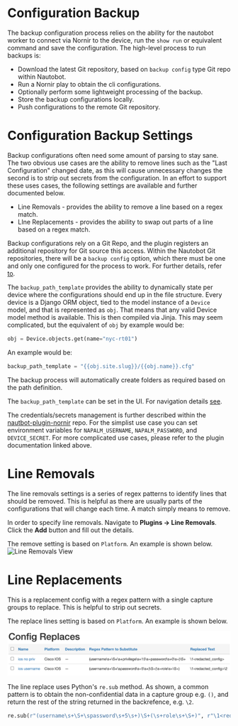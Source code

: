 # Configuration Backup

The backup configuration process relies on the ability for the nautobot worker to connect via Nornir to the device, run the `show run` or equivalent command 
and save the configuration. The high-level process to run backups is:

* Download the latest Git repository, based on `backup config` type Git repo within Nautobot.
* Run a Nornir play to obtain the cli configurations.
* Optionally perform some lightweight processing of the backup.
* Store the backup configurations locally.
* Push configurations to the remote Git repository.

# Configuration Backup Settings

Backup configurations often need some amount of parsing to stay sane. The two obvious use cases are the ability to remove lines such as the "Last 
Configuration" changed date, as this will cause unnecessary changes the second is to strip out secrets from the configuration. In an effort to support these 
uses cases, the following settings are available and further documented below.

* Line Removals - provides the ability to remove a line based on a regex match.
* LIne Replacements - provides the ability to swap out parts of a line based on a regex match.

Backup configurations rely on a Git Repo, and the plugin registers an additional repository for Git source this access. Within the Nautobot Git 
repositories, there will be a `backup config` option, which there must be one and only one configured for the process to work. For further details, refer 
[to](./navigating-golden.md#git-settings).

The `backup_path_template` provides the ability to dynamically state per device where the configurations should end up in the file structure. Every device is a Django ORM object, tied to the model instance of a `Device` model, and that is represented as `obj`. That means that any valid Device model method is available. This is then compiled via Jinja. This may seem complicated, but the equivalent of `obj` by example would be:

```python
obj = Device.objects.get(name="nyc-rt01")
```

An example would be:
```python
backup_path_template = "{{obj.site.slug}}/{{obj.name}}.cfg"
```

The backup process will automatically create folders as required based on the path definition. 

The `backup_path_template` can be set in the UI.  For navigation details [see](./navigating-golden.md#application-settings).

The credentials/secrets management is further described within the [nautbot-plugin-nornir](https://github.com/nautobot/nautobot-plugin-nornir)
repo. For the simplist use case you can set environment variables for `NAPALM_USERNAME`, `NAPALM_PASSWORD`, and `DEVICE_SECRET`. For more
complicated use cases, please refer to the plugin documentation linked above.

# Line Removals

The line removals settings is a series of regex patterns to identify lines that should be removed. This is helpful as there are usually parts of the
configurations that will change each time. A match simply means to remove.

In order to specify line removals. Navigate to **Plugins -> Line Removals**.  Click the **Add** button and fill out the details.

The remove setting is based on `Platform`.  An example is shown below.
![Line Removals View](./img/00-navigating-backup.png)

# Line Replacements

This is a replacement config with a regex pattern with a single capture groups to replace. This is helpful to strip out secrets.

The replace lines setting is based on `Platform`.  An example is shown below.

![Line Replacements View](./img/01-navigating-backup.png)

The line replace uses Python's `re.sub` method. As shown, a common pattern is to obtain the non-confidential data in a capture group e.g. `()`, and return the rest of the string returned in the backrefence, e.g. `\2`.

```python
re.sub(r"(username\s+\S+\spassword\s+5\s+)\S+(\s+role\s+\S+)", r"\1<redacted_config>\2", config, flags=re.MULTILINE))
```